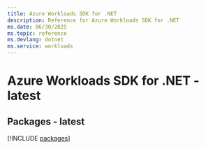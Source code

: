 ```yaml
---
title: Azure Workloads SDK for .NET
description: Reference for Azure Workloads SDK for .NET
ms.date: 06/30/2025
ms.topic: reference
ms.devlang: dotnet
ms.service: workloads
---
```

# Azure Workloads SDK for .NET - latest
## Packages - latest
[!INCLUDE [packages](workloads-index.md)]